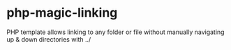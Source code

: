 # php-magic-linking
PHP template allows linking to any folder or file without manually navigating up &amp; down directories with   ../
